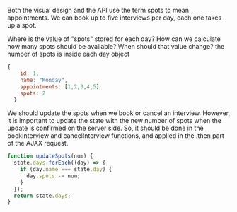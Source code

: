 Both the visual design and the API use the term spots to mean appointments. We can book up to five interviews per day, each one takes up a spot.

Where is the value of "spots" stored for each day?
How can we calculate how many spots should be available?
When should that value change?
the number of spots is inside each day object

```jsx
{
    id: 1,
    name: "Monday",
    appointments: [1,2,3,4,5]
    spots: 2
  }
  ```

  We should update the spots when we book or cancel an interview. However, it is important to update the state with the new number of spots when the update is confirmed on the server side. So, it should be done in the bookInterview and cancelInterview functions, and applied in the .then part of the AJAX request.

  ```jsx
  function updateSpots(num) {
    state.days.forEach((day) => {
      if (day.name === state.day) {
        day.spots -= num;
      }
    });
    return state.days;
  }
  ```